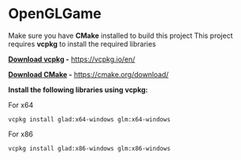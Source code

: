 # OpenGLGame

Make sure you have **CMake** installed to build this project
This project requires **vcpkg** to install the required libraries

<ins>**Download vcpkg</ins> -** https://vcpkg.io/en/

<ins>**Download CMake</ins> -** https://cmake.org/download/

**Install the following libraries using vcpkg:**

For x64

    vcpkg install glad:x64-windows glm:x64-windows

For x86

    vcpkg install glad:x86-windows glm:x86-windows
    

